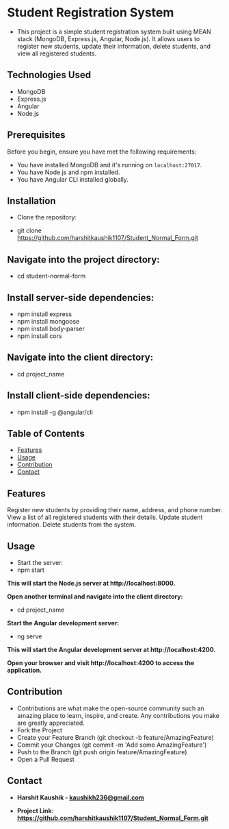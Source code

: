 # Student Registration System

- This project is a simple student registration system built using MEAN stack (MongoDB, Express.js, Angular, Node.js). It allows users to register new students, update their information, delete students, and view all registered students.

## Technologies Used

- MongoDB
- Express.js
- Angular
- Node.js

## Prerequisites

Before you begin, ensure you have met the following requirements:
- You have installed MongoDB and it's running on `localhost:27017`.
- You have Node.js and npm installed.
- You have Angular CLI installed globally.

## Installation

- Clone the repository:

- git clone https://github.com/harshitkaushik1107/Student_Normal_Form.git

## Navigate into the project directory:
- cd student-normal-form

## Install server-side dependencies:

- npm install express
- npm install mongoose
- npm install body-parser
- npm install cors

## Navigate into the client directory:

- cd project_name

## Install client-side dependencies:

- npm install -g @angular/cli

## Table of Contents
- [Features](#features)
- [Usage](#usage)
- [Contribution](#contribution)
- [Contact](#contact)

## Features

Register new students by providing their name, address, and phone number.
View a list of all registered students with their details.
Update student information.
Delete students from the system.

## Usage

- Start the server:
-  npm start

**This will start the Node.js server at http://localhost:8000.**

**Open another terminal and navigate into the client directory:**

- cd project_name

**Start the Angular development server:**

- ng serve

**This will start the Angular development server at http://localhost:4200.**

**Open your browser and visit http://localhost:4200 to access the application.**


## Contribution

- Contributions are what make the open-source community such an amazing place to learn, inspire, and create. Any contributions you make are greatly appreciated.
- Fork the Project
- Create your Feature Branch (git checkout -b feature/AmazingFeature)
- Commit your Changes (git commit -m 'Add some AmazingFeature')
- Push to the Branch (git push origin feature/AmazingFeature)
- Open a Pull Request

## Contact

- **Harshit Kaushik - kaushikh236@gmail.com**

- **Project Link: https://github.com/harshitkaushik1107/Student_Normal_Form.git**
